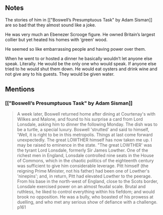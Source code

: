 
## Notes

The stories of him in [["Boswell’s Presumptuous Task" by Adam Sisman]] are so bad that they almost sound like a joke.

He was very much an Ebenezer Scrooge figure. He owned Britain’s largest collier but yet heated his homes with ‘green’ wood.

He seemed so like embarrassing people and having power over them.

When he went to or hosted a dinner he basically wouldn’t let anyone else speak. Literally. He would be the only one who would speak. If anyone else tried to he would shut them down. He would eat oysters and drink wine and not give any to his guests. They would be given water.

## Mentions

### [["Boswell’s Presumptuous Task" by Adam Sisman]]

> A week later, Boswell returned home after dining at Courtenay's with Wilkes and Malone, and found to his surprise a card from Lord Lonsdale, asking him to dinner the following Monday. The dish was to be a turtle, a special luxury. Boswell 'strutted' and said to himself, 'Well, it is right to be in this metropolis. Things at last come forward unexpectedly. The great LOWTHER himself has now taken me up. I may be raised to eminence in the state. "The great LOWTHER' was the tyrant Lord Lonsdale, formerly Sir James Lowther. One of the richest men in England, Lonsdale controlled nine seats in the House of Commons, which in the chaotic politics of the eighteenth century was sufficient to give him considerable leverage. Pitt himself (the reigning Prime Minister, not his father) had been one of Lowther's 'ninepins'; and, in return, Pitt had elevated Lowther to the peerage. From his base in the north-west of England, close to the Scots border, Lonsdale exercised power on an almost feudal scale. Brutal and ruthless, he liked to control everything within his fiefdom; and would brook no opposition. He was a bully, who boasted of his prowess at duelling, and who met any serious show of defiance with a challenge. p161